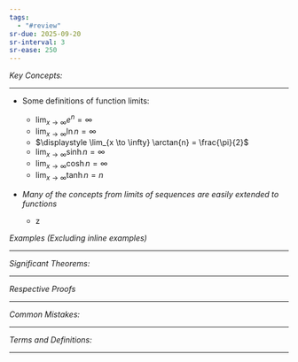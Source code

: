 ```yaml
---
tags:
  - "#review"
sr-due: 2025-09-20
sr-interval: 3
sr-ease: 250
---
```

*Key Concepts:*
___
- Some definitions of function limits:
	- $\displaystyle \lim_{x \to \infty} e^n = \infty$
	- $\displaystyle \lim_{x \to \infty} \ln{n} = \infty$
	- $\displaystyle \lim_{x \to \infty} \arctan{n} = \frac{\pi}{2}$
	- $\displaystyle \lim_{x \to \infty} \sinh{n} = \infty$
	- $\displaystyle \lim_{x \to \infty} \cosh{n} = \infty$
	- $\displaystyle \lim_{x \to \infty} \tanh{n} = n$

- *Many of the concepts from limits of sequences are easily extended to functions*
	- z

*Examples (Excluding inline examples)* 
___

*Significant Theorems:*
___

*Respective Proofs*
___

*Common Mistakes:*
___

*Terms and Definitions:*
___


